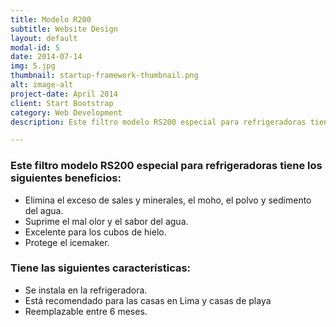 ```yaml
---
title: Modelo R200
subtitle: Website Design
layout: default
modal-id: 5
date: 2014-07-14
img: 5.jpg
thumbnail: startup-framework-thumbnail.png
alt: image-alt
project-date: April 2014
client: Start Bootstrap
category: Web Development
description: Este filtro modelo RS200 especial para refrigeradoras tiene los siguientes beneficios Elimina el exceso de sales y minerales, el moho, el polvo y sedimento del agua. Suprime el mal olor y el sabor del agua. Excelente para los cubos de hielo. Protege el icemaker. Tiene las siguientes características Se instala en la refrigeradora. Está recomendado para las casas en Lima y casas de playa  Reemplazable entre 6 meses.

---
```

### Este filtro modelo RS200 especial para refrigeradoras tiene los siguientes beneficios:
- Elimina el exceso de sales y minerales, el moho, el polvo y sedimento del agua.
- Suprime el mal olor y el sabor del agua.
- Excelente para los cubos de hielo.
- Protege el icemaker.

### Tiene las siguientes características:
- Se instala en la refrigeradora.
- Está recomendado para las casas en Lima y casas de playa 
- Reemplazable entre 6 meses.

